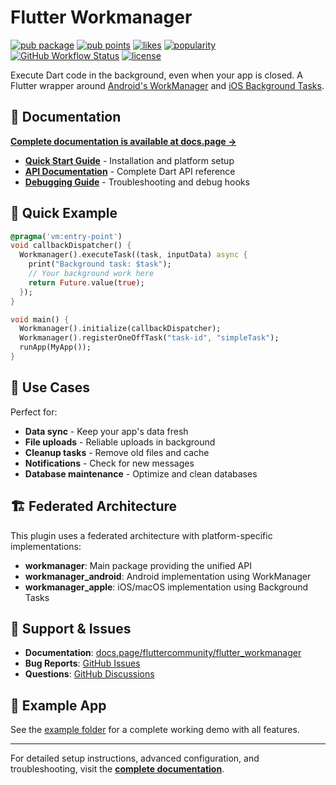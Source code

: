 # Flutter Workmanager

[![pub package](https://img.shields.io/pub/v/workmanager.svg)](https://pub.dartlang.org/packages/workmanager)
[![pub points](https://img.shields.io/pub/points/workmanager)](https://pub.dev/packages/workmanager/score)
[![likes](https://img.shields.io/pub/likes/workmanager)](https://pub.dev/packages/workmanager/score)
[![popularity](https://img.shields.io/pub/popularity/workmanager)](https://pub.dev/packages/workmanager/score)
[![GitHub Workflow Status](https://img.shields.io/github/actions/workflow/status/fluttercommunity/flutter_workmanager/test.yml?branch=main&label=tests)](https://github.com/fluttercommunity/flutter_workmanager/actions)
[![license](https://img.shields.io/badge/license-MIT-blue.svg)](https://github.com/fluttercommunity/flutter_workmanager/blob/main/LICENSE)

Execute Dart code in the background, even when your app is closed. A Flutter wrapper around [Android's WorkManager](https://developer.android.com/topic/libraries/architecture/workmanager) and [iOS Background Tasks](https://developer.apple.com/documentation/backgroundtasks).

## 📖 Documentation

**[Complete documentation is available at docs.page →](https://docs.page/fluttercommunity/flutter_workmanager)**

- **[Quick Start Guide](https://docs.page/fluttercommunity/flutter_workmanager/quickstart)** - Installation and platform setup
- **[API Documentation](https://pub.dev/documentation/workmanager/latest/)** - Complete Dart API reference  
- **[Debugging Guide](https://docs.page/fluttercommunity/flutter_workmanager/debugging)** - Troubleshooting and debug hooks

## 🚀 Quick Example

```dart
@pragma('vm:entry-point')
void callbackDispatcher() {
  Workmanager().executeTask((task, inputData) async {
    print("Background task: $task");
    // Your background work here
    return Future.value(true);
  });
}

void main() {
  Workmanager().initialize(callbackDispatcher);
  Workmanager().registerOneOffTask("task-id", "simpleTask");
  runApp(MyApp());
}
```

## 🎯 Use Cases

Perfect for:
- **Data sync** - Keep your app's data fresh
- **File uploads** - Reliable uploads in background  
- **Cleanup tasks** - Remove old files and cache
- **Notifications** - Check for new messages
- **Database maintenance** - Optimize and clean databases

## 🏗️ Federated Architecture

This plugin uses a federated architecture with platform-specific implementations:

- **workmanager**: Main package providing the unified API
- **workmanager_android**: Android implementation using WorkManager
- **workmanager_apple**: iOS/macOS implementation using Background Tasks

## 🐛 Support & Issues

- **Documentation**: [docs.page/fluttercommunity/flutter_workmanager](https://docs.page/fluttercommunity/flutter_workmanager)
- **Bug Reports**: [GitHub Issues](https://github.com/fluttercommunity/flutter_workmanager/issues)
- **Questions**: [GitHub Discussions](https://github.com/fluttercommunity/flutter_workmanager/discussions)

## 📱 Example App

See the [example folder](../example/) for a complete working demo with all features.

---

For detailed setup instructions, advanced configuration, and troubleshooting, visit the **[complete documentation](https://docs.page/fluttercommunity/flutter_workmanager)**.